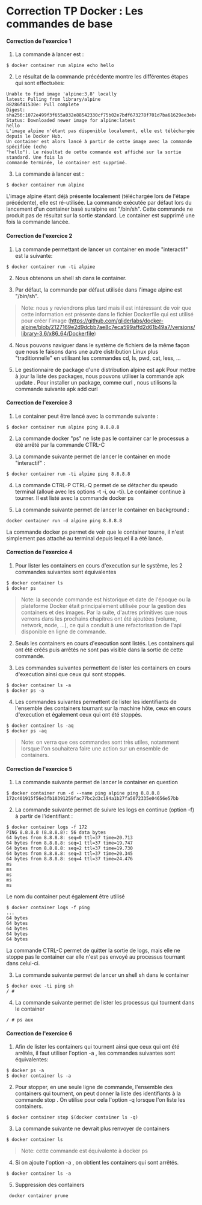 # Correction TP Docker : Les commandes de base

#### Correction de l'exercice 1
1. La commande à lancer est :

```$ docker container run alpine echo hello```

2. Le résultat de la commande précédente montre les différentes étapes qui sont effectuées:

```
Unable to find image 'alpine:3.8' locally
latest: Pulling from library/alpine
88286f41530e: Pull complete
Digest: sha256:1072e499f3f655a032e88542330cf75b02e7bdf673278f701d7ba61629ee3ebe
Status: Downloaded newer image for alpine:latest
hello
L'image alpine n'étant pas disponible localement, elle est téléchargée depuis le Docker Hub.
Un container est alors lancé à partir de cette image avec la commande spécifiée (echo
"hello"). Le résultat de cette commande est affiché sur la sortie standard. Une fois la
commande terminée, le container est supprimé.
```

3. La commande à lancer est :

```$ docker container run alpine```

L'image alpine étant déjà présente localement (téléchargée lors de l'étape précédente), elle est
ré-utilisée. La commande exécutée par défaut lors du lancement d'un container basé suralpine est "/bin/sh". Cette commande ne produit pas de résultat sur la sortie standard. Le
container est supprimé une fois la commande lancée.

#### Correction de l'exercice 2
1. La commande permettant de lancer un container en mode "interactif" est la suivante:

```$ docker container run -ti alpine```

2. Nous obtenons un shell sh dans le container.

3. Par défaut, la commande par défaut utilisée dans l'image alpine est "/bin/sh".

>Note: nous y reviendrons plus tard mais il est intéressant de voir que cette information est
>présente dans le fichier Dockerfile qui est utilisé pour créer l'image
>(https://github.com/gliderlabs/docker-alpine/blob/2127169e2d9dcbb7ae8c7eca599affd2d61b49a7/versions/library-3.6/x86_64/Dockerfile)


4. Nous pouvons naviguer dans le système de fichiers de la même façon que nous le faisons dans une autre distribution Linux plus "traditionnelle" en utilisant les commandes cd, ls, pwd, cat, less, ...

5. Le gestionnaire de package d'une distribution alpine est apk
Pour mettre à jour la liste des packages, nous pouvons utiliser la commande apk update .
Pour installer un package, comme curl , nous utilisons la commande suivante apk add curl

#### Correction de l'exercice 3
1. Le container peut être lancé avec la commande suivante :

```$ docker container run alpine ping 8.8.8.8```

2. La commande docker "ps" ne liste pas le container car le processus a été arrêté par la commande CTRL-C

3. La commande suivante permet de lancer le container en mode "interactif" :

```$ docker container run -ti alpine ping 8.8.8.8```

4. La commande CTRL-P CTRL-Q permet de se détacher du speudo terminal (alloué avec
les options -t -i, ou -ti).
Le container continue à tourner. Il est listé avec la commande docker ps

5. La commande suivante permet de lancer le container en background : 

```docker container run -d alpine ping 8.8.8.8```

La commande docker ps permet de voir que le container tourne, il n'est simplement pas
attaché au terminal depuis lequel il a été lancé.

#### Correction de l'exercice 4
1. Pour lister les containers en cours d'execution sur le système, les 2 commandes suivantes sont équivalentes

```
$ docker container ls
$ docker ps
```

>Note: la seconde commande est historique et date de l'époque ou la plateforme Docker était
principalement utilisée pour la gestion des containers et des images. Par la suite, d'autres
primitives que nous verrons dans les prochains chapitres ont été ajoutées (volume, network,
node, ...), ce qui a conduit à une refactorisation de l'api disponible en ligne de commande.

2. Seuls les containers en cours d'execution sont listés. Les containers qui ont été créés
puis arrêtés ne sont pas visible dans la sortie de cette commande.

3. Les commandes suivantes permettent de lister les containers en cours d'execution ainsi
que ceux qui sont stoppés.

```
$ docker container ls -a
$ docker ps -a
```

4. Les commandes suivantes permettent de lister les identifiants de l'ensemble des
containers tournant sur la machine hôte, ceux en cours d'execution et également ceux qui
ont été stoppés.

```
$ docker container ls -aq
$ docker ps -aq
```

>Note: on verra que ces commandes sont très utiles, notamment lorsque l'on souhaitera faire
une action sur un ensemble de containers.

#### Correction de l'exercice 5
1. La commande suivante permet de lancer le container en question

```
$ docker container run -d --name ping alpine ping 8.8.8.8
172c401915f56e3fb10391259fac77bc2d3c194a1b27fa5072335e04656e57bb
```

2. La commande suivante permet de suivre les logs en continue (option -f) à partir de l'identifiant :

```
$ docker container logs -f 172
PING 8.8.8.8 (8.8.8.8): 56 data bytes
64 bytes from 8.8.8.8: seq=0 ttl=37 time=20.713
64 bytes from 8.8.8.8: seq=1 ttl=37 time=19.747
64 bytes from 8.8.8.8: seq=2 ttl=37 time=19.730
64 bytes from 8.8.8.8: seq=3 ttl=37 time=20.345
64 bytes from 8.8.8.8: seq=4 ttl=37 time=24.476
ms
ms
ms
ms
ms
```

Le nom du container peut également être utilisé

```
$ docker container logs -f ping
...
64 bytes
64 bytes
64 bytes
64 bytes
64 bytes
```

La commande CTRL-C permet de quitter la sortie de logs, mais elle ne stoppe pas le container
car elle n'est pas envoyé au processus tournant dans celui-ci.

3. La commande suivante permet de lancer un shell sh dans le container

```
$ docker exec -ti ping sh
/ #
```

4. La commande suivante permet de lister les processus qui tournent dans le container

```
/ # ps aux
```

#### Correction de l'exercice 6
1. Afin de lister les containers qui tournent ainsi que ceux qui ont été arrêtés, il faut utiliser
l'option -a , les commandes suivantes sont équivalentes:

```
$ docker ps -a
$ docker container ls -a
```

2. Pour stopper, en une seule ligne de commande, l'ensemble des containers qui tournent,
on peut donner la liste des identifiants à la commande stop . On utilise pour cela l'option -q lorsque l'on liste les containers.

```$ docker container stop $(docker container ls -q)```

3. La commande suivante ne devrait plus renvoyer de containers

```$ docker container ls```

> Note: cette commande est équivalente à docker ps

4. Si on ajoute l'option -a , on obtient les containers qui sont arrêtés.

```$ docker container ls -a```

5. Suppression des containers

``` docker container prune```

